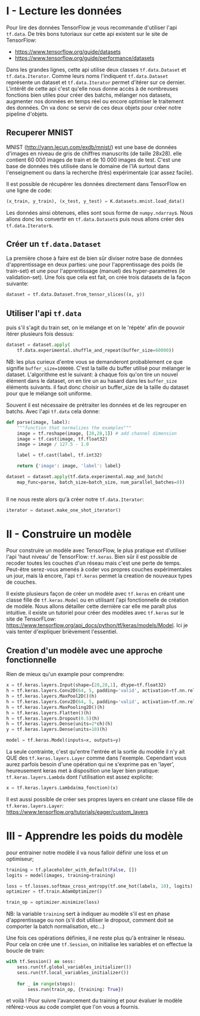 I - Lecture les données
=======================

Pour lire des données TensorFlow je vous recommande d'utiliser l'api `tf.data`. De très bons tutoriaux sur cette api existent sur le site de TensorFlow:

 - https://www.tensorflow.org/guide/datasets 
 - https://www.tensorflow.org/guide/performance/datasets 

Dans les grandes lignes, cette api utilise deux classes `tf.data.Dataset` et `tf.data.Iterator`. Comme leurs noms l'indiquent `tf.data.Dataset` représente un dataset et `tf.data.Iterator` permet d'itérer sur ce dernier. L'intérêt de cette api c'est qu'elle nous donne accès à de nombreuses fonctions bien utiles pour créer des batchs, mélanger nos datasets, augmenter nos données en temps réel ou encore optimiser le traitement des données. On va donc se servir de ces deux objets pour créer notre pipeline d'objets.

Recuperer MNIST
---------------

MNIST (http://yann.lecun.com/exdb/mnist/) est une base de données d'images en niveau de gris de chiffres manuscrits (de taille 28x28). elle contient 60 000 images de train et de 10 000 images de test. C'est une base de données très utilisée dans le domaine de l'IA surtout dans l'enseignement ou dans la recherche (très) expérimentale (car assez facile).

Il est possible de récupérer les données directement dans TensorFlow en une ligne de code:

```python
(x_train, y_train), (x_test, y_test) = K.datasets.mnist.load_data()
```

Les données ainsi obtenues, elles sont sous forme de `numpy.ndarray`s. Nous allons donc les convertir en `tf.data.Dataset`s puis nous allons créer des `tf.data.Iterator`s.

Créer un `tf.data.Dataset`
--------------------------

La première chose à faire est de bien sûr diviser notre base de données d'apprentissage en deux parties: une pour l'apprentissage des poids (le train-set) et une pour l'apprentissage (manuel) des hyper-parametres (le validation-set). Une fois que cela est fait, on crée trois datasets de la façon suivante:

```python
dataset = tf.data.Dataset.from_tensor_slices((x, y)) 
```

Utiliser l'api `tf.data` 
------------------------

puis s'il s'agit du train set, on le mélange et on le 'répète' afin de pouvoir itérer plusieurs fois dessus:

```python
dataset = dataset.apply(
    tf.data.experimental.shuffle_and_repeat(buffer_size=60000))
```

NB: les plus curieux d'entre vous se demanderont probablement ce que signifie `buffer_size=100000`. C'est la taille du buffer utilisé pour mélanger le dataset.
L'algorithme est le suivant: à chaque fois qu'on tire un nouvel élément dans le dataset, on en tire un au hasard dans les `buffer_size` éléments suivants. il faut donc choisir un buffer_size de la taille du dataset pour que le mélange soit uniforme. 

Souvent il est nécessaire de prétraiter les données et de les regrouper en batchs. Avec l'api `tf.data` cela donne: 

```python
def parse(image, label):
    """function that normalizes the examples"""
    image = tf.reshape(image, [28,28,1]) # add channel dimension
    image = tf.cast(image, tf.float32)
    image = image / 127.5 - 1.0

    label = tf.cast(label, tf.int32)

    return {'image': image, 'label': label}

dataset = dataset.apply(tf.data.experimental.map_and_batch(
    map_func=parse, batch_size=batch_size, num_parallel_batches=8))
        
```

Il ne nous reste alors qu'à créer notre `tf.data.Iterator`:

```python
iterator = dataset.make_one_shot_iterator()
```

II - Construire un modèle
=========================

Pour construire un modèle avec TensorFlow, le plus pratique est d'utiliser l'api 'haut niveau' de TensorFlow: `tf.keras`. Bien sûr il est possible de recoder toutes les couches d'un réseau mais c'est une perte de temps. Peut-être serez-vous amenés à coder vos propres couches expérimentales un jour, mais là encore, l'api `tf.keras` permet la creation de nouveaux types de couches.

Il existe plusieurs façon de créer un modèle avec `tf.keras` en créant une classe fille de `tf.keras.Model` ou en utilisant l'api fonctionnelle de création de modèle. Nous allons détailler cette dernière car elle me paraît plus intuitive. il existe un tutoriel pour créer des modèles avec `tf.keras` sur le site de TensorFLow: https://www.tensorflow.org/api_docs/python/tf/keras/models/Model. Ici je vais tenter d'expliquer brièvement l'essentiel.


Creation d'un modèle avec une approche fonctionnelle
----------------------------------------------------


Rien de mieux qu'un example pour comprendre:

```python
x = tf.keras.layers.Input(shape=[28,28,1], dtype=tf.float32)
h = tf.keras.layers.Conv2D(64, 5, padding='valid', activation=tf.nn.relu)(x)
h = tf.keras.layers.MaxPool2D()(h) 
h = tf.keras.layers.Conv2D(64, 5, padding='valid', activation=tf.nn.relu)(h) 
h = tf.keras.layers.MaxPooling2D()(h)
h = tf.keras.layers.Flatten()(h)
h = tf.keras.layers.Dropout(0.5)(h)
h = tf.keras.layers.Dense(units=2*ch)(h)
y = tf.keras.layers.Dense(units=10)(h)

model = tf.keras.Model(inputs=x, outputs=y)
```

La seule contrainte, c'est qu'entre l'entrée et la sortie du modèle il n'y ait QUE des `tf.keras.layers.Layer` comme dans l'exemple. Cependant vous aurez parfois besoin d'une opération qui ne s'exprime pas en 'layer', heureusement keras met à disposition une layer bien pratique: `tf.keras.layers.Lambda` dont l'utilisation est assez explicite:

```python
x = tf.keras.layers.Lambda(ma_fonction)(x)
```

Il est aussi possible de créer ses propres layers en créant une classe fille de `tf.keras.layers.Layer`: https://www.tensorflow.org/tutorials/eager/custom_layers


III - Apprendre les poids du modèle
===================================

pour entrainer notre modèle il va nous falloir définir une loss et un optimiseur;

```python
training = tf.placeholder_with_default(False, [])
logits = model(images, training=training)

loss = tf.losses.softmax_cross_entropy(tf.one_hot(labels, 10), logits)
optimizer = tf.train.AdamOptimizer()

train_op = optimizer.minimize(loss)
```

NB: la variable `training` sert à indiquer au modèle s'il est en phase d'apprentissage ou non (s'il doit utiliser le dropout, comment doit se comporter la batch normalisation, etc...)

Une fois ces opérations définies, il ne reste plus qu'à entrainer le réseau. Pour cela on crée une `tf.Session`, on initialise les variables et on effectue la boucle de train:

```python
with tf.Session() as sess:
    sess.run(tf.global_variables_initializer())
    sess.run(tf.local_variables_initializer())
    
    for _ in range(steps):
        sess.run(train_op, {training: True})

```

et voilà ! Pour suivre l'avancement du training et pour évaluer le modèle référez-vous au code complet que l'on vous a fournis.
